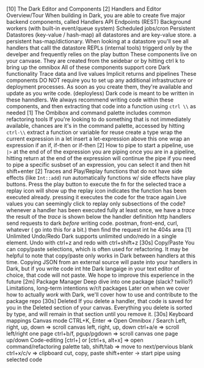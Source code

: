 [10] The Dark Editor and Components
    [2] Handlers and Editor Overview/Tour
    When building in Dark, you are able to create five major backend components, called Handlers
        API Endpoints (REST)
        Background workers (with built-in event/queue system)
        Scheduled jobs/cron
        Persistent Datastores (key-value / hash-map)
            all datastores and are key-value store. a persistent has-map/dictionary. When looking at a datastore you'll see all handlers that calll the datastore
        REPLs (internal tools)
            triggerd only by the develper and frequently relies on the play button
        These components live on your canvase. They are created from the seidebar or by hitting ctrl k to bring up the omnibox
        All of these components support core Dark functionality
            Trace data and live values
            Implicit returns and pipelines
        These components DO NOT require you to set up any additional infrastructure or deployment processes. As soon as you create them, they're available and update as you write code. (deployless)
        Dark code is meant to be written in these hanndlers. We always recommend writing code within these components, and then extracting that code into a function using `ctrl \\` as needed
    [1] The Ombibox and command palette
     includes common refactoring tools
        If you're looking to do something that is not immediately available, chances are it's in the command palette, accessed by hitting `ctrl-\\`
        extract a function or variable for reuse
        create a type
        wrap the current expression in a let
        insert a let-expression above this one
        wrap an expression if an if, if-then or if-then
    [2] How to pipe
        to start a pipeline, use `|>` at the end of of the expression you are piping
        once you are in a pipeline, hitting return at the end of the expression will continue the pipe
        if you need to pipe a specific susbset of an expression, you can select it and then hit shift+enter
    [2] Traces and Play/Replay
        functions that do not have side effects (like `Int::add`) run automatically
        functions w/ side effects have play buttons. Press the play button to execute the fn for the selected trace
            a replay icon will show up
            the replay icon indicates the function has been executed already. pressing it executes the code for the trace again
        Live values
        you can seemingly click to replay only subsections of the code?
        whenever a handler has been executed fully at least once, we have a _trace_
        the result of the _trace_ is shown below the handler definition
        http handlers
            send requests to dark _before_ writing code. postman, front-end, curl, whatever
            ( go into this for a bit.)
            then find the request int he 404s area
    [1] Unlimited Undo/Redo
        Dark supports unlimited undo/redo in a single element. Undo with ctrl+z and redo with ctrl+shift+z
    [30s] Copy/Paste
        You can copy/paste selections, which is often used for refactoring.
        It may be helpful to note that copy/paste only works in Dark between handlers at this time. Copying JSON from an external source will paste into your handlers in Dark, but if you write code int hte Dark langaige in your text editor of choice, that code will not paste. We hope to improve this experience in the future
    [2m] Package Manager
        Deep dive into one package (slack? twilio?)
        Limitations, long-term intentions w/r/t packages
        Later on when we cover how to actually _work_ with Dark, we'll cover how to use and contribute to the package repo
    [30s] Deleted
        If you delete a handler, that code is saved for you in the Deleted section of your canvas.
        Everything you delete is sorted by type, and will remain in that section until you remove it.
    [30s] Keyboard mappings
        Canvas mode
            CTRL+K, Enter => Open Omnibox / Search
            Left, right, up, down => scroll canvas left, right, up, down
            ctrl+a/e => scroll left/right one page
            ctrl+b/f, pgup/pgdown => scroll canvas one page up/down
        Code-editing
            [ctrl+\] or [ctrl+s, alt+x] => open command/refactoring palette
            tab, shift/tab => move to next/pervious blank
            ctrl+x/c/v => clipboard cut, copy, paste
            shift+enter -> start pipe using selected code